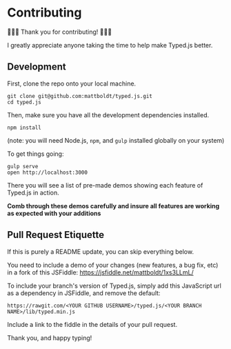 # Contributing

🎉🎉🎉 Thank you for contributing! 🎉🎉🎉

I greatly appreciate anyone taking the time to help make Typed.js better.

## Development

First, clone the repo onto your local machine.
```
git clone git@github.com:mattboldt/typed.js.git
cd typed.js
```

Then, make sure you have all the development dependencies installed.
```
npm install
```
(note: you will need Node.js, `npm`, and `gulp` installed globally on your system)

To get things going:
```
gulp serve
open http://localhost:3000
```
There you will see a list of pre-made demos showing each feature of Typed.js in action.

**Comb through these demos carefully and insure all features are working as expected with your additions**

## Pull Request Etiquette

If this is purely a README update, you can skip everything below.

You need to include a demo of your changes (new features, a bug fix, etc) in a fork of this JSFiddle: https://jsfiddle.net/mattboldt/1xs3LLmL/

To include your branch's version of Typed.js, simply add this JavaScript url as a dependency in JSFiddle, and remove the default:

```
https://rawgit.com/<YOUR GITHUB USERNAME>/typed.js/<YOUR BRANCH NAME>/lib/typed.min.js
```

Include a link to the fiddle in the details of your pull request.

Thank you, and happy typing!
